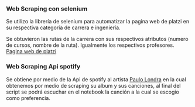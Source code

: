 ### Web Scraping con selenium

Se utilizo la librería de selenium para automatizar la pagina web de platzi en su respectiva categoría de carrera e ingeniería.

Se obtuvieron las rutas de la carrera con sus respectivos atributos (numero de cursos, nombre de la ruta). Igualmente los respectivos profesores. [Pagina web de platzi](https://platzi.com/categorias/desarrollo/)

### Web Scraping Api spotify

Se obtiene por medio de la Api de spotify al artista [Paulo Londra](https://open.spotify.com/artist/3vQ0GE3mI0dAaxIMYe5g7z) en la cual obtenemos por medio de scraping su album y sus canciones, al final del script se podrá escuchar en el notebook la canción a la cual se escogio como preferencia.
